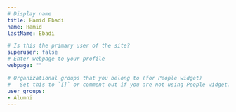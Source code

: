 ```yaml
---
# Display name
title: Hamid Ebadi
name: Hamid
lastName: Ebadi

# Is this the primary user of the site?
superuser: false
# Enter webpage to your profile
webpage: ""

# Organizational groups that you belong to (for People widget)
#   Set this to `[]` or comment out if you are not using People widget.
user_groups:
- Alumni
---
```

